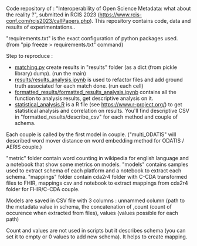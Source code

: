 Code repository of : "Interoperability of Open Science Metadata: what about the reality ?", submitted in RCIS 2023 (https://www.rcis-conf.com/rcis2023/callPapers.php).
This repository contains code, data and results of experimentations..

"requirements.txt" is the exact configuration of python packages used. (from "pip freeze > requirements.txt" command)

Step to reproduce :

- [matching.py](./matching.py) create results in "results" folder (as a dict (from pickle library) dump). (run the main)
- [results/results_analysis.ipynb](./results/results_analysis.ipynb) is used to refactor files and add ground truth associated for each match done. (run each cell)
- [formatted_results/formatted_results_analysis.ipynb](./formatted_results/formatted_results_analysis.ipynb) contains all the function to analysis results, get descriptive analysis on it.
- [statistical_analysis.R](./statistical_analysis.R) is a R file (see https://www.r-project.org/) to get statistical analysis and correlation on results.
You'll find descriptive CSV in "formatted_results/describe_csv" for each method and couple of schema.

Each couple is called by the first model in couple. ("multi_ODATIS" will described word mover distance on word embedding method for ODATIS / AERIS couple.)

"metric" folder contain word counting in wikipedia for english language and a notebook that show some metrics on models. "models" contains samples used to extract schema of each platform and a notebook to extract each schema. "mappings" folder contain cda2r4 folder with C-CDA transformed files to FHIR, mappings csv and notebook to extract mappings from cda2r4 folder for FHIR/C-CDA couple.

Models are saved in CSV file with 3 columns : unnammed column (path to the metadata value in schema, the concatenation of ,count (count of occurence when extracted from files), values (values possible for each path)

Count and values are not used in scripts but it describes schema (you can set it to empty or 0 values to add new schema). It helps to create mapping.
